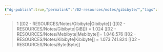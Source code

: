 ```yaml
---
{"dg-publish":true,"permalink":"/02-resources/notes/gibibyte/","tags":["mathe/binärzahlen"],"noteIcon":"","updated":"2025-08-26T16:35:04.000+02:00"}
---
```


>1 [[02 - RESOURCES/Notes/Gibibyte\|Gibibyte]] ([[02 - RESOURCES/Notes/Gibibyte\|GiB]]) = 1.024 [[02 - RESOURCES/Notes/Mebibyte\|Mebibyte]]= 1.048.576 [[02 - RESOURCES/Notes/Kibibyte\|Kibibyte]] = 1.073.741.824 [[02 - RESOURCES/Notes/Byte\|Byte]]